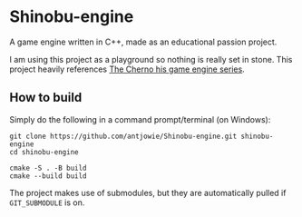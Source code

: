 # Shinobu-engine
A game engine written in C++, made as an educational passion project.

I am using this project as a playground so nothing is really set in stone. This project heavily references [The Cherno his game engine series](https://www.youtube.com/playlist?list=PLlrATfBNZ98dC-V-N3m0Go4deliWHPFwT).

## How to build
Simply do the following in a command prompt/terminal (on Windows):
```
git clone https://github.com/antjowie/Shinobu-engine.git shinobu-engine
cd shinobu-engine

cmake -S . -B build
cmake --build build
```
The project makes use of submodules, but they are automatically pulled if `GIT_SUBMODULE` is on.
